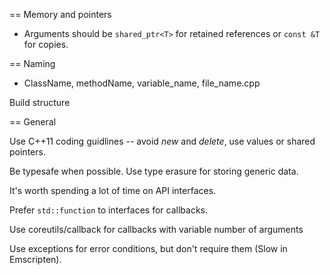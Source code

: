 
== Memory and pointers

* Arguments should be `shared_ptr<T>` for retained references or `const &T` for copies.

== Naming

* ClassName, methodName, variable_name, file_name.cpp

Build structure

== General

Use C++11 coding guidlines -- avoid *new* and *delete*, use values or shared pointers.

Be typesafe when possible. Use type erasure for storing generic data.

It's worth spending a lot of time on API interfaces.

Prefer `std::function` to interfaces for callbacks.

Use coreutils/callback for callbacks with variable number of arguments

Use exceptions for error conditions, but don't require them (Slow in Emscripten).

